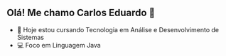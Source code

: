 ## Olá! Me chamo Carlos Eduardo 👋

- 📒 Hoje estou cursando Tecnologia em Análise e Desenvolvimento de Sistemas
- 💻 Foco em Linguagem Java

<div>
<a href = "https://www.linkedin.com/in/carlos-eduardo-silva-lins-85534a25b" target"_blank"><img src="https://img.shields.io/badge/-LinkedIn-%230077B5?style=for=the-

